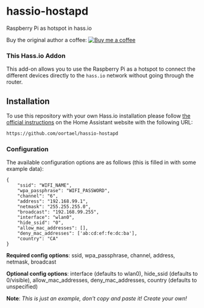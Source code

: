 # hassio-hostapd
Raspberry Pi as hotspot in hass.io

Buy the original author a coffee:
[![Buy me a coffee][buymeacoffee-shield]][buymeacoffee]

### This Hass.io Addon

This add-on allows you  to use the Raspberry Pi as a hotspot to connect the different devices directly to the `hass.io` network without going through the router.

## Installation

To use this repository with your own Hass.io installation please follow [the official instructions](https://www.home-assistant.io/hassio/installing_third_party_addons/) on the Home Assistant website with the following URL:

```txt
https://github.com/oortael/hassio-hostapd
```

### Configuration

The available configuration options are as follows (this is filled in with some example data):

```
{
    "ssid": "WIFI_NAME",
    "wpa_passphrase": "WIFI_PASSWORD",
    "channel": "6",
    "address": "192.168.99.1",
    "netmask": "255.255.255.0",
    "broadcast": "192.168.99.255",
    "interface": "wlan0",
    "hide_ssid": "0",
    "allow_mac_addresses": [],
    "deny_mac_addresses": ['ab:cd:ef:fe:dc:ba'],
    "country": "CA"
}
```
**Required config options**: ssid, wpa_passphrase, channel, address, netmask, broadcast

**Optional config options**: interface (defaults to wlan0), hide_ssid (defaults to 0/visible), allow_mac_addresses, deny_mac_addresses, country (defaults to unspecified)

**Note**: _This is just an example, don't copy and paste it! Create your own!_

[buymeacoffee-shield]: https://www.buymeacoffee.com/assets/img/guidelines/download-assets-sm-2.svg
[buymeacoffee]: https://www.buymeacoffee.com/davidramosweb
